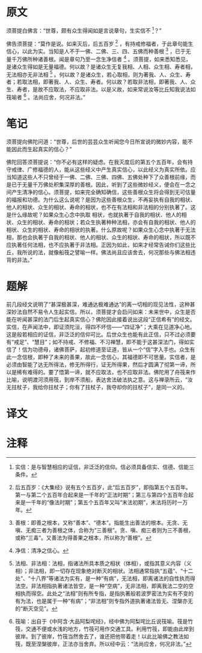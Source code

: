 # 原文
须菩提白佛言：“世尊，颇有众生得闻如是言说章句，生实信不 [^1]？”

佛告须菩提：“莫作是说。如来灭后，后五百岁 [^2] ，有持戒修福者，于此章句能生信心，以此为实。当知是人不于一佛、二佛、三、四、五佛而种善根 [^3] ，已于无量千万佛所种诸善根。闻是章句乃至一念生净信者 [^4] 。须菩提，如来悉知悉见，是诸众生得如是无量福德。何以故？是诸众生无复我相、人相、众生相、寿者相，无法相亦无非法相 [^5] 。何以故？是诸众生，若心取相，则为著我、人、众生、寿者；若取法相，即著我、人、众生、寿者。何以故？若取非法相，即著我、人、众生、寿者，是故不应取法，不应取非法。以是义故，如来常说汝等比丘知我说法如筏喻者 [^6] 。法尚应舍，何况非法。”
# 笔记
须菩提向佛陀问道：“世尊，后世的芸芸众生听闻您今日所宣说的微妙内容，能不能因此而生起真实的信心？”

佛陀回答须菩提说：“你不必有这样的疑虑。在我灭度后的第五个五百年，会有持守戒律、广修福德的人，能从这些经义中产生真实信心，以此经义为真实所依。应当知道这些人不只曾经于一佛、二佛、三佛、四佛、五佛处种下了众善根前缘，而是已于无量千万佛处积集深厚的善根。因此，听到了这些微妙经义，便会在一念之间产生清净的信心。须菩提，如来完全确知确信，这些善根众生将会得到无可估量的福报和功德。为什么这么说呢？是因为这些善根众生，不再妄执有自我的相状、他人的相状、众生的相状、寿命的相状，也不在有法相和非法相的分别执著了。这是什么缘故呢？如果众生心念中执取
相状，也就执著于自我的相状、他人的相状、众生的相状、寿命的相状；若众生执著种种法相，亦会有自我的相状、他人的相状、众生的相状、寿命的相状的执著。什么原故呢？如果众生心念中执著于无法相，那也会执著于自我的相状、他人的相状、众生的相状、寿命的相状，所以既不应执著任何法相，也不应执著于非法相。正因为如此，如来才经常告诫你们这些比丘，我所说的法，就像船筏之譬喻一样。佛法尚且应该舍去，何况那些与佛法相违背的非法。”
# 题解
前几段经文说明了“甚深极甚深，难通达极难通达”的离一切相的现见法性，这种甚深妙法自然不易令人生起实信。所以，须菩提才会启问如来：未来世中，众生是否能在听闻甚深的法门后生起真实信心？佛陀因此接着说出这段“正信希有”的经文。实信，在声闻法中，即证须陀洹，得四不坏信——“四证净”；大乘在见道净心地。这是般若相应的证信，非泛泛的信仰可比。后世众生也能有此正信，只不过必须要有“戒足”、“慧目”；如不持戒、不修福、不习禅慧，即不能于这甚深法门，得如实信了！信为功德母，诸佛菩萨，起初修道至证道，皆从一个“信”字入手也。众生有此一念信根，即种了未来的善果，故此一念信心，其福德即不可思量。实信者，是必须由智能了达无所得法，修无所得行，证无所得果，然后才圆满了彻第一谛，所以是稀有难得的。要了悟第一谛，就不应取法，也不应取非法。佛陀用了舟筏来作比喻，说明渡河须用筏，到岸不须船，表达舍法破法执之意。这与禅录所云，“汝无拄杖子，我给你拄杖子；你有了拄杖子，我夺却你的拄杖子”，是同一义的。
# 译文

# 注释

[^1]: 实信：是与智慧相应的证信，非泛泛的信仰。信必须具备信实、信德、信能三条件。
[^2]: 后五百岁：《大集经》说有五个五百岁，此“后五百岁”，即指第五个五百年。第一与第二个五百年合起来是一千年的“正法时期”；第三与第四个五百年合起来是一千年的“像法时期”；第五个五百年又叫“末法初期”，末法将历时一万年。
[^3]: 善根：即善之根本，又称“善本”、“德本”。指能生出善法的根本。无贪、无嗔、无痴三者为善根之体，合称为“三善根”。贪、嗔、痴三者则为三不善根，或称“三毒”。又善法为得善果之根本，所以称为“善根”。
[^4]: 净信：清净之信心。
[^5]: 法相、非法相：法相，指诸法所具本质之相状（体相），或指其意义内容（义相）；非法相，即一切存在现象绝对断灭的相状。法相通常指执“五蕴”、“十二处”、“十八界”等诸法为实有，是一种“有病”，无法相，即离诸法的自性执而得法空。非法相指执著诸法皆空，是一种“空病”，无非法相，即离我法二空的空相执而得空。此处之“法相”则有所专指，是指执著般若波罗密法为实有不变的有为法，也是属于一种“有病”；“非法相”则专指外道执著诸法皆无、涅槃亦无的“断灭空见”。
[^6]: 筏喻：出自于《中阿含·大品阿梨咤经》，经中佛为阿梨咤比丘说筏喻。筏是竹筏，交通不便或水浅的地方，竹筏可用作交通工具。利用竹筏，即能由此岸到彼岸。到了彼岸，竹筏当然舍去了，谁还把他带着走！以此比喻佛之教法如筏，既至涅槃彼岸，正法亦当舍弃。所以经中云：“法尚应舍，何况非法。”